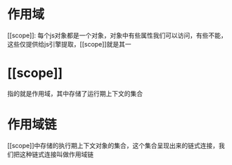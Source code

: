 # 作用域
  [[scope]]: 每个js对象都是一个对象，对象中有些属性我们可以访问，有些不能，这些仅提供给js引擎提取，[[scope]]就是其一

# [[scope]]
  指的就是作用域，其中存储了运行期上下文的集合

# 作用域链
  [[scope]]中存储的执行期上下文对象的集合，这个集合呈现出来的链式连接，我们把这种链式连接叫做作用域链
